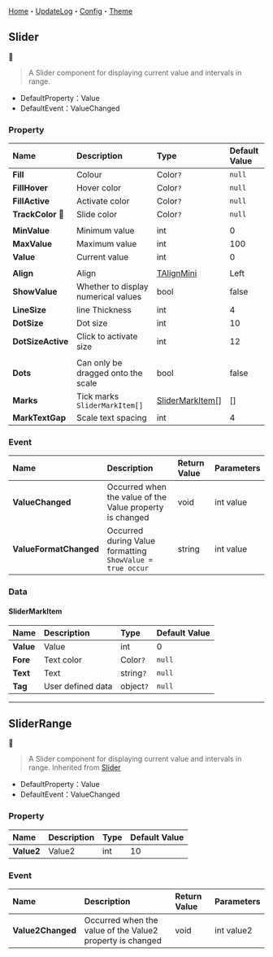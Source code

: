 ﻿[Home](../Home.md)・[UpdateLog](../UpdateLog.md)・[Config](../Config.md)・[Theme](../Theme.md)

## Slider
👚

> A Slider component for displaying current value and intervals in range.

- DefaultProperty：Value
- DefaultEvent：ValueChanged

### Property

Name | Description | Type | Default Value |
:--|:--|:--|:--|
**Fill** | Colour | Color`?` | `null` |
**FillHover** | Hover color | Color`?` | `null` |
**FillActive** | Activate color | Color`?` | `null` |
**TrackColor** 🔴 | Slide color | Color`?` | `null` |
||||
**MinValue** | Minimum value | int | 0 |
**MaxValue** | Maximum value | int | 100 |
**Value** | Current value | int | 0 |
||||
**Align** | Align | [TAlignMini](Enum.md#talignmini) | Left |
**ShowValue** | Whether to display numerical values | bool | false |
**LineSize** | line Thickness | int | 4 |
**DotSize** | Dot size | int | 10 |
**DotSizeActive** | Click to activate size | int | 12 |
||||
**Dots** | Can only be dragged onto the scale | bool | false |
**Marks** | Tick marks `SliderMarkItem[]` | [SliderMarkItem[]](#slidermarkitem) | [] |
**MarkTextGap** | Scale text spacing | int | 4 |

### Event

Name | Description | Return Value | Parameters |
:--|:--|:--|:--|
**ValueChanged** | Occurred when the value of the Value property is changed | void | int value |
**ValueFormatChanged** | Occurred during Value formatting `ShowValue = true occur` | string | int value |


### Data

#### SliderMarkItem

Name | Description | Type | Default Value |
:--|:--|:--|:--|
**Value** | Value | int | 0 |
**Fore** | Text color | Color`?` | `null` |
**Text** | Text | string`?` | `null` |
**Tag** | User defined data | object`?` | `null` |


***


## SliderRange
👚

> A Slider component for displaying current value and intervals in range. Inherited from [Slider](Slider)

- DefaultProperty：Value
- DefaultEvent：ValueChanged

### Property

Name | Description | Type | Default Value |
:--|:--|:--|:--|
**Value2** | Value2 | int | 10 |

### Event

Name | Description | Return Value | Parameters |
:--|:--|:--|:--|
**Value2Changed** | Occurred when the value of the Value2 property is changed | void | int value2 |